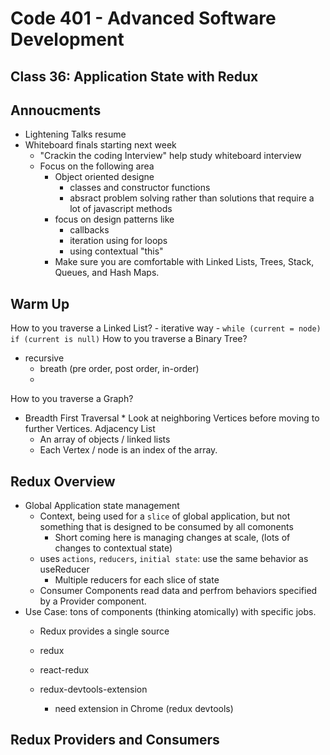 # Code 401 - Advanced Software Development

## Class 36: Application State with Redux

## Annoucments
  - Lightening Talks resume
  - Whiteboard finals starting next week
    - "Crackin the coding Interview" help study whiteboard interview
    - Focus on the following area
      - Object oriented designe
        - classes and constructor functions
        - absract problem solving rather than solutions that require a lot of javascript methods
      - focus on design patterns like
        - callbacks
        - iteration using for loops
        - using contextual "this"
      - Make sure you are comfortable with Linked Lists, Trees, Stack, Queues, and Hash Maps.

## Warm Up
How to you traverse a Linked List?
    - iterative way 
    - `while (current = node) if (current is null)`
How to you traverse a Binary Tree?
  - recursive
    - breath (pre order, post order, in-order)
    - 
How to you traverse a Graph?
  -  Breadth First Traversal
    * Look at neighboring Vertices before moving to further Vertices.
      Adjacency List
      * An array of objects / linked lists
      * Each Vertex  / node is an index of the array.

## Redux Overview

- Global Application state management
  - Context, being used for a `slice` of global application, but not something that is designed to be consumed by all comonents
    - Short coming here is managing changes at scale, (lots of changes to contextual state)
  - uses `actions`, `reducers`, `initial state`: use the same behavior as useReducer
    - Multiple reducers for each slice of state
  - Consumer Components read data and perfrom behaviors specified by a Provider component.
- Use Case: tons of components (thinking atomically) with specific jobs.
  - Redux provides a single source

  - redux
  - react-redux
  - redux-devtools-extension
    - need extension in Chrome (redux devtools)

## Redux Providers and Consumers
